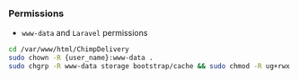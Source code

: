 ### Permissions

* `www-data` and `Laravel` permissions

```bash
cd /var/www/html/ChimpDelivery
sudo chown -R {user_name}:www-data .
sudo chgrp -R www-data storage bootstrap/cache && sudo chmod -R ug+rwx storage bootstrap/cache
```
